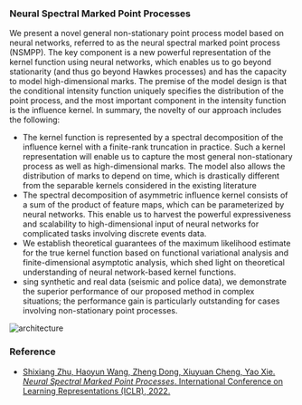 ### Neural Spectral Marked Point Processes

We present a novel general non-stationary point process model based on neural networks, referred to as the neural spectral marked point process (NSMPP). The key component is a new powerful representation of the kernel function using neural networks, which enables us to go beyond stationarity (and thus go beyond Hawkes processes) and has the capacity to model high-dimensional marks. The premise of the model design is that the conditional intensity function uniquely specifies the distribution of the point process, and the most important component in the intensity function is the influence kernel. In summary, the novelty of our approach includes the following:

* The kernel function is represented by a spectral decomposition of the influence kernel with a finite-rank truncation in practice. Such a kernel representation will enable us to capture the most general non-stationary process as well as high-dimensional marks. The model also allows the distribution of marks to depend on time, which is drastically different from the separable kernels considered in the existing literature
* The spectral decomposition of asymmetric influence kernel consists of a sum of the product of feature maps, which can be parameterized by neural networks. This enable us to harvest the powerful expressiveness and scalability to high-dimensional input of neural networks for complicated tasks involving discrete events data.
* We establish theoretical guarantees of the maximum likelihood estimate for the true kernel function based on functional variational analysis and finite-dimensional asymptotic analysis, which shed light on theoretical understanding of neural network-based kernel functions.
* sing synthetic and real data (seismic and police data), we demonstrate the superior performance of our proposed method in complex situations; the performance gain is particularly outstanding for cases involving non-stationary point processes.

![architecture](https://github.com/meowoodie/Neural-Spectral-Marked-Point-Processes/blob/main/architecture.png)

### Reference
- [Shixiang Zhu, Haoyun Wang, Zheng Dong, Xiuyuan Cheng, Yao Xie. *Neural Spectral Marked Point Processes*. International Conference on Learning Representations (ICLR), 2022.](https://openreview.net/forum?id=0rcbOaoBXbg)
